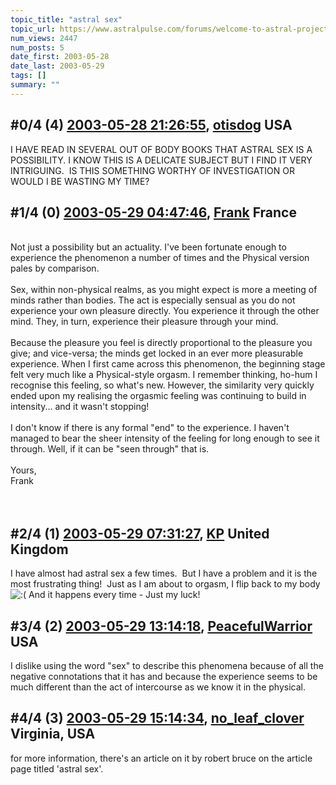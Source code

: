 ```yaml
---
topic_title: "astral sex"
topic_url: https://www.astralpulse.com/forums/welcome-to-astral-projection-experiences!/astral-sex-4735
num_views: 2447
num_posts: 5
date_first: 2003-05-28
date_last: 2003-05-29
tags: []
summary: ""
---
```


## \#0/4 (4) [2003-05-28 21:26:55](https://www.astralpulse.com/forums/index.php?msg=120431), [otisdog](https://www.astralpulse.com/forums/profile/?u=2411) USA ##
<section>
I HAVE READ IN SEVERAL OUT OF BODY BOOKS THAT ASTRAL SEX IS A POSSIBILITY. I KNOW THIS IS A DELICATE SUBJECT BUT I FIND IT VERY INTRIGUING.  IS THIS SOMETHING WORTHY OF INVESTIGATION OR WOULD I BE WASTING MY TIME?
</section>

## \#1/4 (0) [2003-05-29 04:47:46](https://www.astralpulse.com/forums/index.php?msg=32478), [Frank](https://www.astralpulse.com/forums/profile/?u=359) France ##
<section>
<br>
Not just a possibility but an actuality. I've been fortunate enough to experience the phenomenon a number of times and the Physical version pales by comparison.
<br>
<br>
Sex, within non-physical realms, as you might expect is more a meeting of minds rather than bodies. The act is especially sensual as you do not experience your own pleasure directly. You experience it through the other mind. They, in turn, experience their pleasure through your mind.
<br>
<br>
Because the pleasure you feel is directly proportional to the pleasure you give; and vice-versa; the minds get locked in an ever more pleasurable experience. When I first came across this phenomenon, the beginning stage felt very much like a Physical-style orgasm. I remember thinking, ho-hum I recognise this feeling, so what's new. However, the similarity very quickly ended upon my realising the orgasmic feeling was continuing to build in intensity... and it wasn't stopping!
<br>
<br>
I don't know if there is any formal "end" to the experience. I haven't managed to bear the sheer intensity of the feeling for long enough to see it through. Well, if it can be "seen through" that is.
<br>
<br>
Yours,
<br>
Frank
<br>
<br>
<br>
</section>

## \#2/4 (1) [2003-05-29 07:31:27](https://www.astralpulse.com/forums/index.php?msg=32487), [KP](https://www.astralpulse.com/forums/profile/?u=756) United Kingdom ##
<section>
I have almost had astral sex a few times.  But I have a problem and it is the most frustrating thing!  Just as I am about to orgasm, I flip back to my body
<img alt=":(" class="smiley" src="https://www.astralpulse.com/forums/Smileys/fugue/sad.png" title="Sad"/>
And it happens every time - Just my luck!
</section>

## \#3/4 (2) [2003-05-29 13:14:18](https://www.astralpulse.com/forums/index.php?msg=32524), [PeacefulWarrior](https://www.astralpulse.com/forums/profile/?u=230) USA ##
<section>
I dislike using the word "sex" to describe this phenomena because of all the negative connotations that it has and because the experience seems to be much different than the act of intercourse as we know it in the physical.
</section>

## \#4/4 (3) [2003-05-29 15:14:34](https://www.astralpulse.com/forums/index.php?msg=32536), [no_leaf_clover](https://www.astralpulse.com/forums/profile/?u=1764) Virginia, USA ##
<section>
for more information, there's an article on it by robert bruce on the article page titled 'astral sex'.
</section>